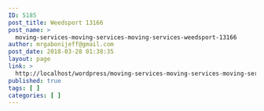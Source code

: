 ```yaml
---
ID: 5185
post_title: Weedsport 13166
post_name: >
  moving-services-moving-services-moving-services-weedsport-13166
author: mrgabonijeff@gmail.com
post_date: 2018-03-28 01:38:35
layout: page
link: >
  http://localhost/wordpress/moving-services-moving-services-moving-services-weedsport-13166/
published: true
tags: [ ]
categories: [ ]
---
```

